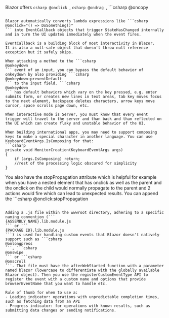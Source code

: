 Blazor offers ```csharp
@onclick
```, ```csharp
@ondrag
```, ```csharp
@oncopy
``` and other integrations for HTML events. 

Blazor automatically converts lambda expressions like ```csharp
@onclick="() => DoSomething()"
``` into EventCallback objects that trigger StateHasChanged internally and in turn the UI updates immediately when the event fires.

EventCallback is a building block of most interactivity in Blazor.
It is also a null-safe object that doesn't throw null reference exception but it safely skips.

When attaching a method to the ```csharp
@onkeydown
``` event of an input, you can bypass the default behavior of onkeydown by also providing ```csharp
@onkeydown:preventDefault
``` to the input field. ```csharp
@onkeydown
``` has default behaviors which vary on the key pressed, e.g. enter submits form, or creates new lines in text areas, tab key moves focus to the next element, backspace deletes characters, arrow keys move cursor, space scrolls page down, etc.

When interactive mode is Server, you must know that every event trigger will travel to the server and than back and than reflected on the UI which can create flaky and unstable behavior of the UI.

When building international apps, you may need to support composing keys to make a special character in another language. You can use KeyboardEventArgs.IsComposing for that:
```csharp
private void MonitorCreation(KeyboardEventArgs args)
{
    if (args.IsComposing) return;
    //rest of the processing logic obscured for simplicity
}
```

You also have the stopPropagation attribute which is helpful for example when you have a nested element that has onclick as well as the parent and the onclick on the child would normally propagate to the parent and 2 actions would fire which can lead to unexpected results. You can append the ```csharp
@onclick:stopPropagation
``` to the child elements and that way only their event will fire as the click won't be propagated to the parent.

Adding a .js file within the wwwroot directory, adhering to a specific naming convention (```
{ASSEMBLY NAME}.lib.module.js
``` or ```
{PACKAGE ID}.lib.module.js
```) is used for handling custom events that Blazor doesn't natively support such as ```csharp
@onlongpress
```, ```csharp
@onswipe
``` or ```csharp
@onscroll
```. That file must have the afterWebStarted function with a parameter named blazor (lowercase to differentiate with the globally available Blazor object). Then you use the registerCustomEventType API to register the event with a custom name and options that provide browserEventName that you want to handle etc.

Rule of thumb for when to use a:
- Loading indicator: operations with unpredictable completion times, such as fetching data from an API
- Progress indicator: for operations with known results, such as submitting data changes or sending notifications.